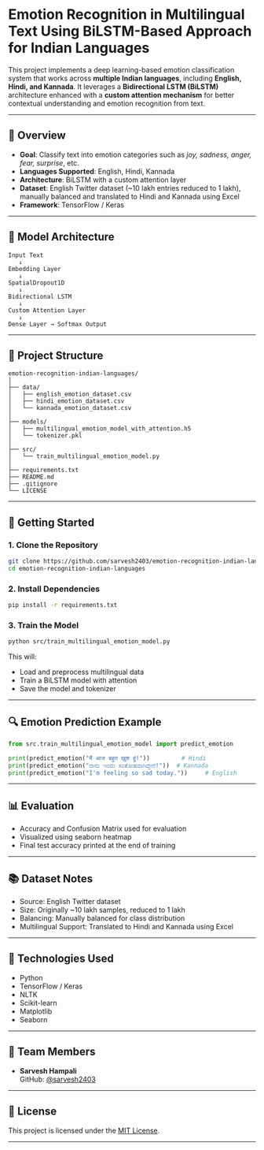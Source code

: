 # Emotion Recognition in Multilingual Text Using BiLSTM-Based Approach for Indian Languages

This project implements a deep learning-based emotion classification system that works across **multiple Indian languages**, including **English, Hindi, and Kannada**. It leverages a **Bidirectional LSTM (BiLSTM)** architecture enhanced with a **custom attention mechanism** for better contextual understanding and emotion recognition from text.

---

## 📌 Overview

- **Goal**: Classify text into emotion categories such as *joy, sadness, anger, fear, surprise*, etc.
- **Languages Supported**: English, Hindi, Kannada
- **Architecture**: BiLSTM with a custom attention layer
- **Dataset**: English Twitter dataset (~10 lakh entries reduced to 1 lakh), manually balanced and translated to Hindi and Kannada using Excel
- **Framework**: TensorFlow / Keras

---

## 🧠 Model Architecture

```
Input Text
   ↓
Embedding Layer
   ↓
SpatialDropout1D
   ↓
Bidirectional LSTM
   ↓
Custom Attention Layer
   ↓
Dense Layer → Softmax Output
```

---

## 📁 Project Structure

```
emotion-recognition-indian-languages/
│
├── data/
│   ├── english_emotion_dataset.csv
│   ├── hindi_emotion_dataset.csv
│   └── kannada_emotion_dataset.csv
│
├── models/
│   ├── multilingual_emotion_model_with_attention.h5
│   └── tokenizer.pkl
│
├── src/
│   └── train_multilingual_emotion_model.py
│
├── requirements.txt
├── README.md
├── .gitignore
└── LICENSE
```

---

## 🚀 Getting Started

### 1. Clone the Repository

```bash
git clone https://github.com/sarvesh2403/emotion-recognition-indian-languages.git
cd emotion-recognition-indian-languages
```

### 2. Install Dependencies

```bash
pip install -r requirements.txt
```

### 3. Train the Model

```bash
python src/train_multilingual_emotion_model.py
```

This will:
- Load and preprocess multilingual data
- Train a BiLSTM model with attention
- Save the model and tokenizer

---

## 🔍 Emotion Prediction Example

```python
from src.train_multilingual_emotion_model import predict_emotion

print(predict_emotion("मैं आज बहुत खुश हूं!"))         # Hindi
print(predict_emotion("ನಾನು ಇಂದು ಸಂತೋಷವಾಗಿದ್ದೇನೆ!"))  # Kannada
print(predict_emotion("I'm feeling so sad today."))     # English
```

---

## 📊 Evaluation

- Accuracy and Confusion Matrix used for evaluation
- Visualized using seaborn heatmap
- Final test accuracy printed at the end of training

---

## 📚 Dataset Notes

- Source: English Twitter dataset
- Size: Originally ~10 lakh samples, reduced to 1 lakh
- Balancing: Manually balanced for class distribution
- Multilingual Support: Translated to Hindi and Kannada using Excel

---

## 🔧 Technologies Used

- Python
- TensorFlow / Keras
- NLTK
- Scikit-learn
- Matplotlib
- Seaborn

---
## 👥 Team Members

- **Sarvesh Hampali**  
  GitHub: [@sarvesh2403](https://github.com/sarvesh2403)

---

## 📜 License

This project is licensed under the [MIT License](LICENSE).

---
